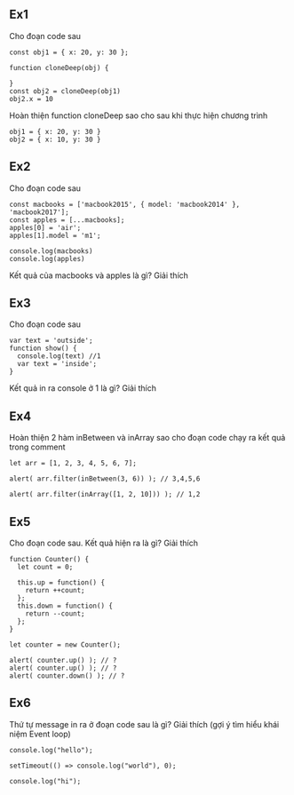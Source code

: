 ## Ex1
Cho đoạn code sau
```
const obj1 = { x: 20, y: 30 };

function cloneDeep(obj) {

}
const obj2 = cloneDeep(obj1)
obj2.x = 10

```
Hoàn thiện function cloneDeep sao cho sau khi thực hiện chương trình
```
obj1 = { x: 20, y: 30 }
obj2 = { x: 10, y: 30 }
```
## Ex2
Cho đoạn code sau
```
const macbooks = ['macbook2015', { model: 'macbook2014' }, 'macbook2017'];
const apples = [...macbooks];
apples[0] = 'air';
apples[1].model = 'm1';

console.log(macbooks)
console.log(apples)
```
Kết quả của macbooks và apples là gì? Giải thích

## Ex3
Cho đoạn code sau
```
var text = 'outside';
function show() {
  console.log(text) //1
  var text = 'inside';
}
```
Kết quả in ra console ở 1 là gì? Giải thích

## Ex4
Hoàn thiện 2 hàm inBetween và inArray sao cho đoạn code chạy ra kết quả trong comment
```
let arr = [1, 2, 3, 4, 5, 6, 7];

alert( arr.filter(inBetween(3, 6)) ); // 3,4,5,6

alert( arr.filter(inArray([1, 2, 10])) ); // 1,2
```

## Ex5
Cho đoạn code sau. Kết quả hiện ra là gì? Giải thích 
```
function Counter() {
  let count = 0;

  this.up = function() {
    return ++count;
  };
  this.down = function() {
    return --count;
  };
}

let counter = new Counter();

alert( counter.up() ); // ?
alert( counter.up() ); // ?
alert( counter.down() ); // ?
```
## Ex6
Thứ tự message in ra ở đoạn code sau là gì? Giải thích (gợi ý tìm hiểu khái niệm Event loop)
```
console.log("hello");

setTimeout(() => console.log("world"), 0);

console.log("hi");
```


